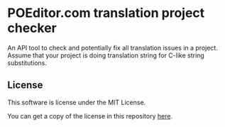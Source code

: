 # POEditor.com translation project checker

An API tool to check and potentially fix all translation issues
in a project. Assume that your project is doing translation
string for C-like string substitutions.

## License

This software is license under the MIT License.

You can get a copy of the license in this repository
[here](LICENSE.md).
